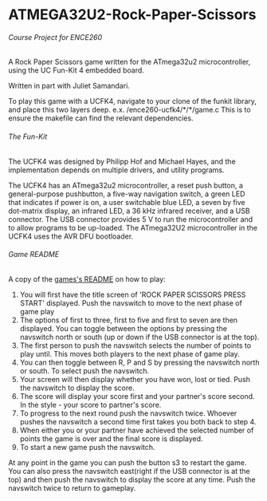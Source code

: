 # ATMEGA32U2-Rock-Paper-Scissors
###### Course Project for ENCE260
A Rock Paper Scissors game written for the ATmega32u2 microcontroller, using the UC Fun-Kit 4 embedded
board.

Written in part with Juliet Samandari.

To play this game with a UCFK4, navigate to your clone of the funkit library, and place this two layers deep.
e.x. /ence260-ucfk4/\*/\*/game.c
This is to ensure the makefile can find the relevant dependencies.

###### The Fun-Kit
The UCFK4 was designed by Philipp Hof and Michael Hayes, and the implementation depends on multiple
drivers, and utility programs. 

The UCFK4 has an ATmega32u2 microcontroller, a reset push button, a general-purpose pushbutton, a five-way navigation switch, a green LED that indicates if power is on, a user switchable blue LED, a seven by five dot-matrix display, an infrared LED, a 36 kHz infrared receiver, and a USB connector. The USB connector provides 5 V to run the microcontroller and to allow programs to be up-loaded. The ATmega32U2 microcontroller in the UCFK4 uses the AVR DFU bootloader.

###### Game README
A copy of the [games's README](/docs/README.txt) on how to play:
1)  You will first have the title screen of 'ROCK PAPER SCISSORS PRESS START' displayed. Push the navswitch to move to the next phase of game play
2)  The options of first to three, first to five and first to seven are then displayed. 
    You can toggle between the options by pressing the navswitch north or south (up or down if the USB connector is at the top). 
3)  The first person to push the navswitch selects the number of points to play until. This moves both players to the next phase of game play.
4)  You can then toggle between R, P and S by pressing the navswitch north or south. To select push the navswitch.
5)  Your screen will then display whether you have won, lost or tied. Push the navswitch to display the score.
6)  The score will display your score first and your partner's score second. In the style - your score to partner's score.
7)  To progress to the next round push the navswitch twice. Whoever pushes the navswitch a second time first takes you both back to step 4.
8)  When either you or your partner have achieved the selected number of points the game is over and the final score is displayed.
9)  To start a new game push the navswitch. 

At any point in the game you can push the button s3 to restart the game.
You can also press the navswitch east(right if the USB connector is at the top) and then push the navswitch to display the score at any time. Push the navswitch twice to return to gameplay. 

